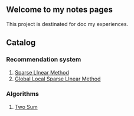 ## Welcome to my notes pages
This project is destinated for doc my experiences.

## Catalog

### Recommendation system

1. [Sparse LInear Method](recosys/SLIM)
2. [Global Local Sparse LInear Method](recosys/GLSLIM)

### Algorithms

1. [Two Sum](algo/2sum)
